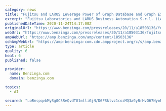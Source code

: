 ```yaml
---
category: news
title: "Fujitsu and LARUS Leverage Power of Graph Database and Graph Explainable AI Technologies to Strengthen Detection of Credit Card Fraud"
excerpt: "Fujitsu Laboratories and LARUS Business Automation S.r.l. (LARUS)(1) have jointly verified that credit card payment fraud can"
publishedDateTime: 2020-11-24T14:17:00Z
originalUrl: "https://www.benzinga.com/pressreleases/20/11/a18503136/fujitsu-and-larus-leverage-power-of-graph-database-and-graph-explainable-ai-technologies-to-streng"
webUrl: "https://www.benzinga.com/pressreleases/20/11/a18503136/fujitsu-and-larus-leverage-power-of-graph-database-and-graph-explainable-ai-technologies-to-streng"
ampWebUrl: "https://amp.benzinga.com/amp/content/18503136"
cdnAmpWebUrl: "https://amp-benzinga-com.cdn.ampproject.org/c/s/amp.benzinga.com/amp/content/18503136"
type: article
quality: 6
heat: 6
published: false

provider:
  name: Benzinga.com
  domain: benzinga.com

topics:
  - AI

secured: "LoRnspqvbMyBg0CSReQvdT81mlliGjN/D6FSklvz1cozMQ3a9yBrHvO67NyoE1Ql8T8lMFh1XT1hSAL4sw2z0YAEGLhV1mpJqgRPegCsB0NCqOae77ICEVAc55nLx7f71OQrmpuF1rVDnXP0ilqINfLJI+WnBe/9TbZ7OY/QDNUQ+lL3CFHNUOEby9JUdBTlrvXFjcewhK5oW/oY1IsqAYGSc48splIForBw8Cc8GdhE0LS3D40SUnJm6eNenx0qHpGv+bMhRVsU4+eHgNDrFumJeFBuUJTwjNCS0dNTTe07r1sUe07xlFMCVAHLdNUZxNpZc9pOMtQc3tnr+VFS96NilVJZj74kc7obu1vJCMw=;gO7eaiOUU/Szm8xg7vKPqw=="
---
```


